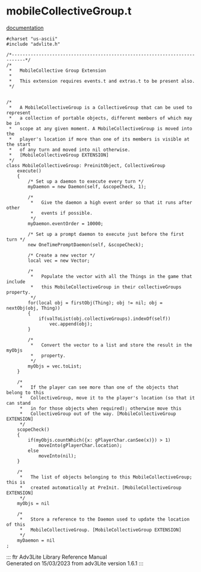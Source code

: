 # mobileCollectiveGroup.t

[documentation](../file/mobileCollectiveGroup.t.html)

    #charset "us-ascii"
    #include "advlite.h"

    /*---------------------------------------------------------------------------*/
    /*   
     *   MobileCollective Group Extension
     *
     *   This extension requires events.t and extras.t to be present also.
     */


    /* 
     *   A MobileCollectiveGroup is a CollectiveGroup that can be used to represent
     *   a collection of portable objects, different members of which may be in
     *   scope at any given moment. A MobileCollectiveGroup is moved into the
     *   player's location if more than one of its members is visible at the start
     *   of any turn and moved into nil otherwise.
     *   [MobileCollectiveGroup EXTENSION]
     */
    class MobileCollectiveGroup: PreinitObject, CollectiveGroup
        execute()
        {
            /* Set up a daemon to execute every turn */
            myDaemon = new Daemon(self, &scopeCheck, 1);
            
            /* 
             *   Give the daemon a high event order so that it runs after other
             *   events if possible.
             */
            myDaemon.eventOrder = 10000;
            
            /* Set up a prompt daemon to execute just before the first turn */
            new OneTimePromptDaemon(self, &scopeCheck);
            
            /* Create a new vector */
            local vec = new Vector;
            
            /* 
             *   Populate the vector with all the Things in the game that include
             *   this MobileCollectiveGroup in their collectiveGroups property.
             */
            for(local obj = firstObj(Thing); obj != nil; obj = nextObj(obj, Thing))
            {
                if(valToList(obj.collectiveGroups).indexOf(self))
                    vec.append(obj);
            }
            
            /* 
             *   Convert the vector to a list and store the result in the myObjs
             *   property.
             */
            myObjs = vec.toList;
        }
        
        /*  
         *   If the player can see more than one of the objects that belong to this
         *   CollectiveGroup, move it to the player's location (so that it can stand
         *   in for those objects when required); otherwise move this
         *   CollectiveGroup out of the way. [MobileCollectiveGroup EXTENSION]
         */
        scopeCheck()
        {
            if(myObjs.countWhich({x: gPlayerChar.canSee(x)}) > 1)
                moveInto(gPlayerChar.location);
            else
                moveInto(nil);        
        }
        
        /* 
         *   The list of objects belonging to this MobileCollectiveGroup; this is
         *   created automatically at PreInit. [MobileCollectiveGroup EXTENSION]
         */
        myObjs = nil
        
        /* 
         *   Store a reference to the Daemon used to update the location of this
         *   MobileCollectiveGroup. [MobileCollectiveGroup EXTENSION]
         */
        myDaemon = nil
    ;

::: ftr
Adv3Lite Library Reference Manual\
Generated on 15/03/2023 from adv3Lite version 1.6.1
:::
